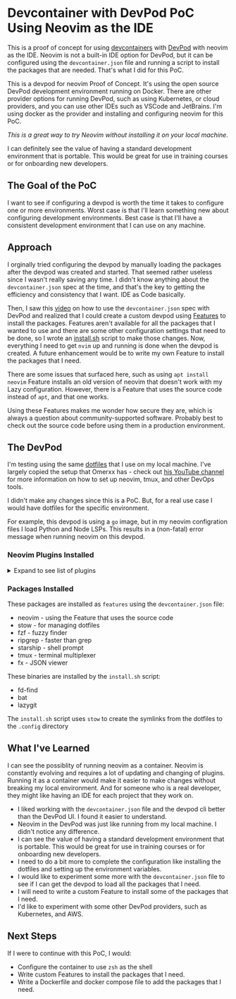# Devcontainer with DevPod PoC Using Neovim as the IDE

This is a proof of concept for using [devcontainers](https://containers.dev/) with [DevPod](https://devpod.sh/docs/what-is-devpod) with neovim as the IDE. Neovim is not a built-in IDE option for DevPod, but it can be configured using the `devcontainer.json` file and running a script to install the packages that are needed. That's what I did for this PoC.

This is a devpod for neovim Proof of Concept. It's using the open source DevPod development environment running on Docker. There are other provider options for running DevPod, such as using Kubernetes, or cloud providers, and you can use other IDEs such as VSCode and JetBrains. I'm using docker as the provider and installing and configuring neovim for this PoC.

*This is a great way to try Neovim without installing it on your local machine*.

I can definitely see the value of having a standard development environment that is portable. This would be great for use in training courses or for onboarding new developers.

## The Goal of the PoC

I want to see if configuring a devpod is worth the time it takes to configure one or more environments. Worst case is that I'll learn something new about configuring development environments. Best case is that I'll have a consistent development environment that I can use on any machine.


## Approach

I orginally tried configuring the devpod by manually loading the packages after the devpod was created and started. 
That seemed rather useless since I wasn't really saving any time. I didn't know anything about the `devcontainer.json`
spec at the time, and that's the key to getting the efficiency and consistency that I want. IDE as Code basically.

Then, I saw this [video](https://youtu.be/9YG6QlzuNwM?si=oyDiFDQBx5LgIX-F) on how to use the `devcontainer.json` spec with DevPod 
and realized that I could create a custom devpod using [Features](https://containers.dev/implementors/features/) to install the packages.
Features aren't available for all the packages that I wanted to use and there are some other configuration settings that need to be done, so I wrote an [install.sh](https://github.com/beckitrue/dotfiles/blob/main/install.sh) script to make those changes. Now, everything I need to get `nvim` up and running is done when the devpod is created. A future enhancement would be to write my own Feature to install the packages that I need.

There are some issues that surfaced here, such as using `apt install neovim` Feature installs an old version of 
neovim that doesn't work with my Lazy configuration. However, there is a Feature that uses the source 
code instead of `apt`, and that one works. 

Using these Features makes me wonder how secure they are, which is always a question about community-supported software. 
Probably best to check out the source code before using them in a production environment.

## The DevPod

I'm testing using the same [dotfiles](https://github.com/beckitrue/dotfiles) that I use on my local machine.
I've largely copied the setup that Omerxx has - check out [his YouTube channel](https://www.youtube.com/@devopstoolbox) for more information on how to set up neovim, tmux, and other DevOps tools.

I didn't make any changes since this is a PoC. But, for a real use case I would have dotfiles
for the specific environment. 

For example, this devpod is using a `go` image, but in my neovim configration files I load Python 
and Node LSPs. This results in a (non-fatal) error message when running neovim on this devpod.

### Neovim Plugins Installed

<details>
<summary>Expand to see list of plugins</summary>
[
  "Comment.nvim",
  "FTerm.nvim",
  "LuaSnip",
  "cmp-nvim-lsp",
  "cmp_luasnip",
  "copilot.vim",
  "fidget.nvim",
  "gen.nvim",
  "git-worktree.nvim",
  "gitsigns.nvim",
  "go.nvim",
  "goto-preview",
  "guihua.lua",
  "harpoon",
  "indent-blankline.nvim",
  "lazy.nvim",
  "lazygit.nvim",
  "lspkind.nvim",
  "lua-utils.nvim",
  "lualine.nvim",
  "markdown-preview.nvim",
  "mason-lspconfig.nvim",
  "mason.nvim",
  "neorg",
  "noice.nvim",
  "nui.nvim",
  "nvim",
  "nvim-cmp",
  "nvim-dap",
  "nvim-dap-go",
  "nvim-dap-ui",
  "nvim-dap-virtual-text",
  "nvim-lspconfig",
  "nvim-nio",
  "nvim-notify",
  "nvim-transparent",
  "nvim-tree.lua",
  "nvim-treesitter",
  "nvim-web-devicons",
  "obsidian.nvim",
  "onedark.nvim",
  "pathlib.nvim",
  "plenary.nvim",
  "snacks.nvim",
  "telescope-fzf-native.nvim",
  "telescope-symbols.nvim",
  "telescope.nvim",
  "twilight.nvim",
  "vim-fugitive",
  "vim-pencil",
  "vim-sleuth",
  "vim-surround",
  "zen-mode.nvim"
]
</details>

### Packages Installed

These packages are installed as `features` using the `devcontainer.json` file:

- neovim - using the Feature that uses the source code
- stow - for managing dotfiles
- fzf - fuzzy finder
- ripgrep - faster than grep 
- starship - shell prompt
- tmux - terminal multiplexer
- fx - JSON viewer

These binaries are installed by the `install.sh` script:

- fd-find
- bat
- lazygit

The `install.sh` script uses `stow` to create the symlinks from the dotfiles to the `.config` directory

## What I've Learned

I can see the possiblity of running neovim as a container. Neovim is constantly evolving and requires a lot of updating and changing of plugins. Running it as a container would make it easier to make changes without breaking my local environment. And for someone who is a real developer, they might like having an IDE for each project that they work on.

- I liked working with the `devcontainer.json` file and the devpod cli better than the DevPod UI. I found it easier to understand.
- Neovim in the DevPod was just like running from my local machine. I didn't notice any difference.
- I can see the value of having a standard development environment that is portable. This would be great for use in training 
  courses or for onboarding new developers.
- I need to do a bit more to complete the configuration like installing the dotfiles and setting up the environment variables.
- I would like to experiment some more with the `devcontainer.json` file to see if I can get the devpod to load all the 
  packages that I need.
- I will need to write a custom Feature to install some of the packages that I need.
- I'd like to experiment with some other DevPod providers, such as Kubernetes, and AWS.

## Next Steps

If I were to continue with this PoC, I would:

- Configure the container to use `zsh` as the shell
- Write custom Features to install the packages that I need. 
- Write a Dockerfile and docker compose file to add the packages that I need.


